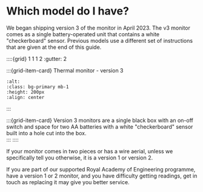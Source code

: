 # Which model do I have?

We began shipping version 3 of the monitor in April 2023.  The v3 monitor comes as a single battery-operated unit that contains a white "checkerboard" sensor.  Previous models use a different set of instructions that are given at the end of this guide.

::::{grid} 1 1 1 2 
:gutter: 2

:::{grid-item-card}  Thermal monitor - version 3
```{image} /images/v3/bare-monitor.jpg
:alt: 
:class: bg-primary mb-1
:height: 200px
:align: center
```
:::

:::{grid-item-card} 
Version 3 monitors are a single black box with an on-off switch and space for two AA batteries with a white "checkerboard" sensor built into a hole cut into the box.  
:::
::::


If your monitor comes in two pieces or has a wire aerial, unless we specifically tell you otherwise, it is a version 1 or version 2.  

If you are part of our supported Royal Academy of Engineering programme, have a version 1 or 2 monitor, and you have difficulty getting readings, get in touch as replacing it may give you better service.